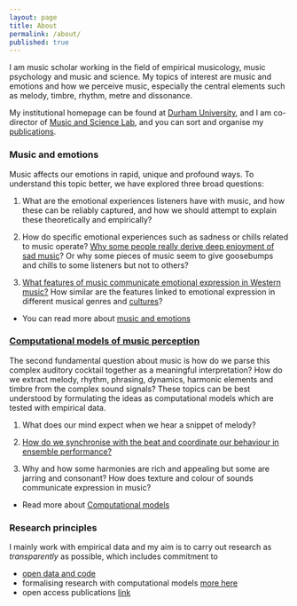 ```yaml
---
layout: page
title: About
permalink: /about/
published: true
---
```


I am music scholar working in the field of empirical musicology, music psychology and music and science. My topics of interest are music and emotions and how we perceive music, especially the central elements such as melody, timbre, rhythm, metre and dissonance.

My institutional homepage can be found at [Durham University](https://www.durham.ac.uk/staff/tuomas-eerola/), and I am co-director of [Music and Science Lab](https://musicscience.net/), and you can sort and organise my [publications](https://tuomaseerola.github.io/publications).

### Music and emotions

Music affects our emotions in rapid, unique and profound ways. To understand this topic better, we have explored three broad questions:

1. What are the emotional experiences listeners have with music, and how these can be reliably captured, and how we should attempt to explain these theoretically and empirically?

2. How do specific emotional experiences such as sadness or chills related to music operate? [Why some people really derive deep enjoyment of sad music](https://musicscience.net/projects/music-emotions/sad-music/)? Or why some pieces of music seem to give goosebumps and chills to some listeners but not to others?

3. [What features of music communicate emotional expression in Western music?](https://musicscience.net/projects/music-emotions/music-properties/) How similar are the features linked to emotional expression in different musical genres and [cultures](https://musicscience.net/cross-cultural-research-in-music-and-emotions/)? 

* You can read more about [music and emotions](_posts/2020-2-27-test.md)

### [Computational models of music perception](_posts/2021-10-17-topic.md)

The second fundamental question about music is how do we parse this complex auditory cocktail together as a meaningful interpretation? How do we extract melody, rhythm, phrasing, dynamics, harmonic elements and timbre from the complex sound signals? These topics can be best understood by formulating the ideas as computational models which are tested with empirical data.

1. What does our mind expect when we hear a snippet of melody? 

2. [How do we synchronise with the beat and coordinate our behaviour in ensemble performance?](https://musicscience.net/projects/timing/iemp/) 

3. Why and how some harmonies are rich and appealing but some are jarring and consonant? How does texture and colour of sounds communicate expression in music?

* Read more about [Computational models](_posts/2021-10-17-topic.md)

### Research principles

I mainly work with empirical data and my aim is to carry out research as _transparently_ as possible, which includes commitment to
* [open data and code](http://github.com/tuomaseerola/opendata/)
* formalising research with computational models [more here](_posts/2021-10-17-topic.md)
* open access publications [link](publications.md)

